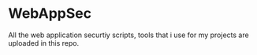 # WebAppSec
All the web application securtiy scripts, tools that i use for my projects are uploaded in this repo.
